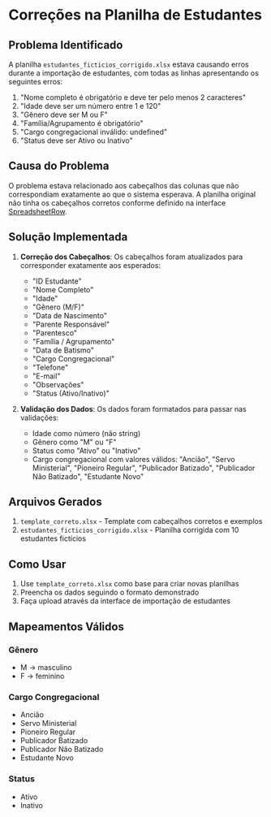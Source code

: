 # Correções na Planilha de Estudantes

## Problema Identificado

A planilha `estudantes_ficticios_corrigido.xlsx` estava causando erros durante a importação de estudantes, com todas as linhas apresentando os seguintes erros:

1. "Nome completo é obrigatório e deve ter pelo menos 2 caracteres"
2. "Idade deve ser um número entre 1 e 120"
3. "Gênero deve ser M ou F"
4. "Família/Agrupamento é obrigatório"
5. "Cargo congregacional inválido: undefined"
6. "Status deve ser Ativo ou Inativo"

## Causa do Problema

O problema estava relacionado aos cabeçalhos das colunas que não correspondiam exatamente ao que o sistema esperava. A planilha original não tinha os cabeçalhos corretos conforme definido na interface [SpreadsheetRow](file:///C:/Users/webbe/OneDrive/Documents/GitHub/ministry-hub-sync/src/types/spreadsheet.ts#L5-L15).

## Solução Implementada

1. **Correção dos Cabeçalhos**: Os cabeçalhos foram atualizados para corresponder exatamente aos esperados:
   - "ID Estudante"
   - "Nome Completo"
   - "Idade"
   - "Gênero (M/F)"
   - "Data de Nascimento"
   - "Parente Responsável"
   - "Parentesco"
   - "Família / Agrupamento"
   - "Data de Batismo"
   - "Cargo Congregacional"
   - "Telefone"
   - "E-mail"
   - "Observações"
   - "Status (Ativo/Inativo)"

2. **Validação dos Dados**: Os dados foram formatados para passar nas validações:
   - Idade como número (não string)
   - Gênero como "M" ou "F"
   - Status como "Ativo" ou "Inativo"
   - Cargo congregacional com valores válidos: "Ancião", "Servo Ministerial", "Pioneiro Regular", "Publicador Batizado", "Publicador Não Batizado", "Estudante Novo"

## Arquivos Gerados

1. `template_correto.xlsx` - Template com cabeçalhos corretos e exemplos
2. `estudantes_ficticios_corrigido.xlsx` - Planilha corrigida com 10 estudantes fictícios

## Como Usar

1. Use `template_correto.xlsx` como base para criar novas planilhas
2. Preencha os dados seguindo o formato demonstrado
3. Faça upload através da interface de importação de estudantes

## Mapeamentos Válidos

### Gênero
- M → masculino
- F → feminino

### Cargo Congregacional
- Ancião
- Servo Ministerial
- Pioneiro Regular
- Publicador Batizado
- Publicador Não Batizado
- Estudante Novo

### Status
- Ativo
- Inativo